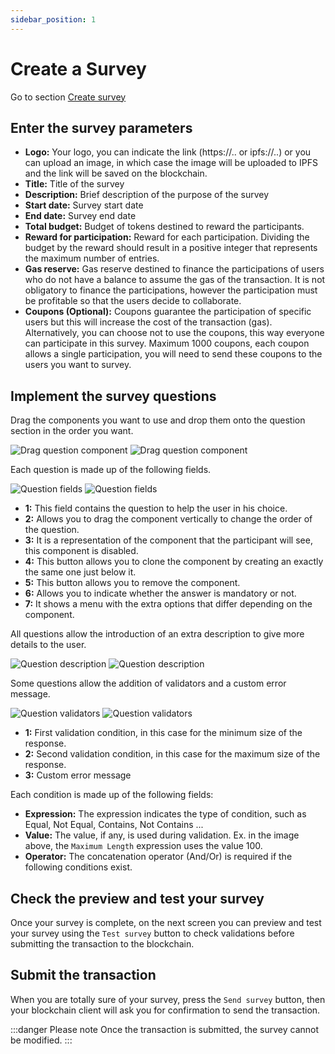 ```yaml
---
sidebar_position: 1
---
```


# Create a Survey

Go to section [Create survey](https://survey.inctoken.org/create-survey)

## Enter the survey parameters

- **Logo:** Your logo, you can indicate the link (https://.. or ipfs://..) or you can upload an image, in which case the image will be uploaded to IPFS and the link will be saved on the blockchain.
- **Title:** Title of the survey
- **Description:** Brief description of the purpose of the survey
- **Start date:** Survey start date
- **End date:** Survey end date
- **Total budget:** Budget of tokens destined to reward the participants.
- **Reward for participation:** Reward for each participation. Dividing the budget by the reward should result in a positive integer that represents the maximum number of entries.
- **Gas reserve:** Gas reserve destined to finance the participations of users who do not have a balance to assume the gas of the transaction. It is not obligatory to finance the participations, however the participation must be profitable so that the users decide to collaborate.
- **Coupons (Optional):** Coupons guarantee the participation of specific users but this will increase the cost of the transaction (gas). Alternatively, you can choose not to use the coupons, this way everyone can participate in this survey.
Maximum 1000 coupons, each coupon allows a single participation, you will need to send these coupons to the users you want to survey.

## Implement the survey questions

Drag the components you want to use and drop them onto the question section in the order you want.

![Drag question component](/img/tutorial/drag_question_light.png#gh-light-mode-only)
![Drag question component](/img/tutorial/drag_question_dark.png#gh-dark-mode-only)

Each question is made up of the following fields.

![Question fields](/img/tutorial/question_light.png#gh-light-mode-only)
![Question fields](/img/tutorial/question_dark.png#gh-dark-mode-only)

- **1:** This field contains the question to help the user in his choice.
- **2:** Allows you to drag the component vertically to change the order of the question.
- **3:** It is a representation of the component that the participant will see, this component is disabled.
- **4:** This button allows you to clone the component by creating an exactly the same one just below it.
- **5:** This button allows you to remove the component.
- **6:** Allows you to indicate whether the answer is mandatory or not.
- **7:** It shows a menu with the extra options that differ depending on the component.

All questions allow the introduction of an extra description to give more details to the user.

![Question description](/img/tutorial/question_desc_light.png#gh-light-mode-only)
![Question description](/img/tutorial/question_desc_dark.png#gh-dark-mode-only)

Some questions allow the addition of validators and a custom error message.

![Question validators](/img/tutorial/question_validators_light.png#gh-light-mode-only)
![Question validators](/img/tutorial/question_validators_dark.png#gh-dark-mode-only)

- **1:** First validation condition, in this case for the minimum size of the response.
- **2:** Second validation condition, in this case for the maximum size of the response.
- **3:** Custom error message

Each condition is made up of the following fields:
- **Expression:** The expression indicates the type of condition, such as Equal, Not Equal, Contains, Not Contains ...
- **Value:** The value, if any, is used during validation. Ex. in the image above, the `Maximum Length` expression uses the value 100.
- **Operator:** The concatenation operator (And/Or) is required if the following conditions exist.

## Check the preview and test your survey

Once your survey is complete, on the next screen you can preview and test your survey using the `Test survey` button to check validations before submitting the transaction to the blockchain.

## Submit the transaction

When you are totally sure of your survey, press the `Send survey` button, then your blockchain client will ask you for confirmation to send the transaction.  

:::danger Please note
Once the transaction is submitted, the survey cannot be modified.
:::
